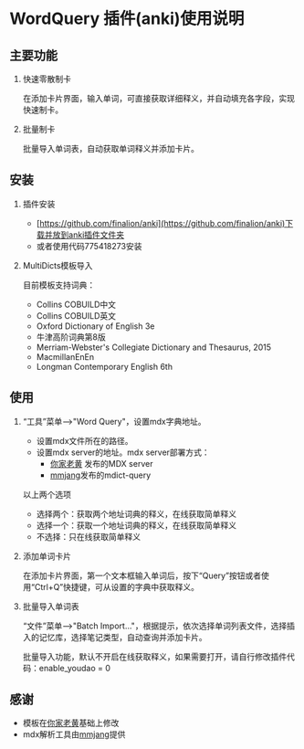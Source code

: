 # WordQuery 插件(anki)使用说明

## 主要功能

1. 快速零散制卡      

    在添加卡片界面，输入单词，可直接获取详细释义，并自动填充各字段，实现快速制卡。   

2. 批量制卡  

    批量导入单词表，自动获取单词释义并添加卡片。


## 安装
     
1. 插件安装

   - [https://github.com/finalion/anki](https://github.com/finalion/anki)下载并放到anki插件文件夹
   - 或者使用代码775418273安装
    
2. MultiDicts模板导入

    目前模板支持词典：
    - Collins COBUILD中文
    - Collins COBUILD英文
    - Oxford Dictionary of English 3e
    - 牛津高阶词典第8版
    - Merriam-Webster's Collegiate Dictionary and Thesaurus, 2015
    - MacmillanEnEn
    - Longman Contemporary English 6th

## 使用

1. “工具”菜单-->"Word Query"，设置mdx字典地址。
     - 设置mdx文件所在的路径。
     - 设置mdx server的地址。mdx server部署方式：
          - [你家老黄](https://ninja33.github.io/) 发布的MDX server
          - [mmjang](https://github.com/mmjang/mdict-query)发布的mdict-query

    以上两个选项
      - 选择两个：获取两个地址词典的释义，在线获取简单释义
      - 选择一个：获取一个地址词典的释义，在线获取简单释义
      - 不选择：只在线获取简单释义

2. 添加单词卡片  
 
   在添加卡片界面，第一个文本框输入单词后，按下“Query”按钮或者使用“Ctrl+Q”快捷键，可从设置的字典中获取释义。

3. 批量导入单词表   

    “文件”菜单-->"Batch Import..."，根据提示，依次选择单词列表文件，选择插入的记忆库，选择笔记类型，自动查询并添加卡片。

    批量导入功能，默认不开启在线获取释义，如果需要打开，请自行修改插件代码：enable_youdao = 0

## 感谢
- 模板在[你家老黄](https://ninja33.github.io/)基础上修改
- mdx解析工具由[mmjang](https://github.com/mmjang/mdict-query)提供

